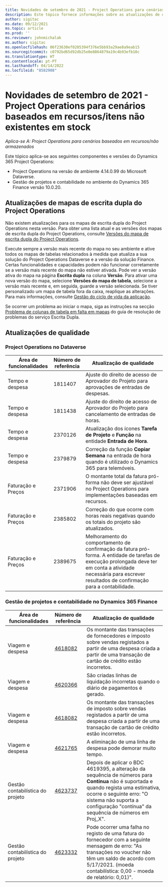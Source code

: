 ```yaml
---
title: Novidades de setembro de 2021 - Project Operations para cenários baseados em recursos/itens não existentes em stock
description: Este tópico fornece informações sobre as atualizações de qualidade disponíveis na versão de setembro de 2021 do Project Operations para cenários baseados em recursos/itens não existentes em stock.
author: sigitac
ms.date: 09/12/2021
ms.topic: article
ms.prod: ''
ms.reviewer: johnmichalak
ms.author: sigitac
ms.openlocfilehash: 06f23630ef0205394f376e5bb93a29ae8a9eab15
ms.sourcegitcommit: c0792bd65d92db25e0e8864879a19c4b93efb10c
ms.translationtype: HT
ms.contentlocale: pt-PT
ms.lasthandoff: 04/14/2022
ms.locfileid: "8582908"
---
```

# <a name="whats-new-september-2021---project-operations-for-resourcenon-stocked-based-scenarios"></a>Novidades de setembro de 2021 - Project Operations para cenários baseados em recursos/itens não existentes em stock

*Aplica-se A: Project Operations para cenários baseados em recursos/não armazenados*

Este tópico aplica-se aos seguintes componentes e versões do Dynamics 365 Project Operations:

   - Project Operations na versão de ambiente 4.14.0.99 do Microsoft Dataverse.
   - Gestão de projetos e contabilidade no ambiente do Dynamics 365 Finance versão 10.0.20.

## <a name="project-operations-dual-write-maps-updates"></a>Atualizações de mapas de escrita dupla do Project Operations

Não existem atualizações para os mapas de escrita dupla do Project Operations nesta versão. Para obter uma lista atual e as versões dos mapas de escrita dupla do Project Operations, consulte [Versões do mapa de escrita dupla do Project Operations](../environment/resource-dual-write-maps.md).

Execute sempre a versão mais recente do mapa no seu ambiente e ative todos os mapas de tabelas relacionados à medida que atualiza a sua solução do Project Operations Dataverse e a versão da solução Finance. Certas funcionalidades e capacidades podem não funcionar corretamente se a versão mais recente do mapa não estiver ativada. Pode ver a versão ativa do mapa na página **Escrita dupla** na coluna **Versão**. Para ativar uma nova versão do mapa, selecione **Versões do mapa de tabela**, selecione a versão mais recente e, em seguida, guarde a versão selecionada. Se tiver personalizado um mapa de tabela fora da caixa, reaplique as alterações. Para mais informações, consulte [Gestão do ciclo de vida da aplicação](/dynamics365/fin-ops-core/dev-itpro/data-entities/dual-write/app-lifecycle-management).

Se ocorrer um problema ao iniciar o mapa, siga as instruções na secção [Problema de colunas de tabela em falta em mapas](/dynamics365/fin-ops-core/dev-itpro/data-entities/dual-write/dual-write-troubleshooting-finops-upgrades#missing-table-columns-issue-on-maps) do guia de resolução de problemas do serviço Escrita Dupla.

## <a name="quality-updates"></a>Atualizações de qualidade

### <a name="project-operations-on-dataverse"></a>Project Operations no Dataverse

| **Área de funcionalidades** | **Número de referência** | **Atualização de qualidade** |
| --- | --- | --- |
| Tempo e despesa | 1811407 | Ajuste do direito de acesso de Aprovador do Projeto para aprovações de entradas de despesas. |
| Tempo e despesa | 1811438 | Ajuste do direito de acesso de Aprovador do Projeto para cancelamento de entradas de horas. |
| Tempo e despesa | 2370126 | Atualização dos ícones **Tarefa de Projeto** e **Função** na entidade **Entrada de Hora**. |
| Tempo e despesa | 2379879 | Correção da função **Copiar Semana** na entrada de hora quando é utilizado o Dynamics 365 para telemóveis. |
| Faturação e Preços | 2371906 | O montante total da fatura pró-forma não deve ser ajustável no Project Operations para implementações baseadas em recursos. |
| Faturação e Preços | 2385802 | Correção do que ocorre com horas reais negativas quando os totais do projeto são atualizados. |
| Faturação e Preços | 2389675 | Melhoramento do comportamento de confirmação da fatura pró-forma. A entidade de tarefas de execução prolongada deve ter em conta a atividade necessária para escrever resultados de confirmação para a contabilidade. |

### <a name="project-management-and-accounting-in-dynamics-365-finance"></a>Gestão de projetos e contabilidade no Dynamics 365 Finance

| Área de funcionalidades | Número de referência | Atualização de qualidade |
| --- | --- | --- |
| Viagem e despesa | [4618082](https://fix.lcs.dynamics.com/Issue/Details?kb=4618082&amp;bugId=583101&amp;dbType=3&amp;qc=9c85ac8ca1e5e9cd07fac9e9aa2cb0914724e28b86ad3339dacf7741f554c605) | Os montante das transações de fornecedores e imposto sobre vendas registados a partir de uma despesa criada a partir de uma transação de cartão de crédito estão incorretos. |
| Viagem e despesa | [4620366](https://fix.lcs.dynamics.com/Issue/Details?kb=4620366&amp;bugId=579485&amp;dbType=3&amp;qc=e864789bd95505ea624c537d585bf113c2de60b97c88439d44693dbd85aa8e92) | São criadas linhas de liquidação incorretas quando o diário de pagamentos é gerado. |
| Viagem e despesa | [4618082](https://fix.lcs.dynamics.com/Issue/Details?kb=4618082&amp;bugId=583101&amp;dbType=3&amp;qc=9c85ac8ca1e5e9cd07fac9e9aa2cb0914724e28b86ad3339dacf7741f554c605) | Os montante das transações de imposto sobre vendas registados a partir de uma despesa criada a partir de uma transação de cartão de crédito estão incorretos. |
| Viagem e despesa | [4621765](https://fix.lcs.dynamics.com/Issue/Details?kb=4621765&amp;bugId=587306&amp;dbType=3&amp;qc=6fbfad0123d4e95eaf8d5a5a2f6c354577c991b7905c852ab02d1f94e728a876) | A eliminação de uma linha de despesa pode demorar muito tempo. |
| Gestão contabilística do projeto | [4623737](https://fix.lcs.dynamics.com/Issue/Details?kb=4623737&amp;bugId=598109&amp;dbType=3&amp;qc=4101fc5865201e21815299f2ff11ae46d5d5370510868df86c25ee09a8ca1a0c) | Depois de aplicar o BDC 4619395, a alteração da sequência de números para **Contínua** não é suportada e quando regista uma estimativa, ocorre o seguinte erro: "O sistema não suporta a configuração "contínua" da sequência de números em Proj_X". |
| Gestão contabilística do projeto | [4623332](https://fix.lcs.dynamics.com/Issue/Details?kb=4623332&amp;bugId=586034&amp;dbType=3&amp;qc=2f64bb1977c4a9c9dd2ce9de7e72230b86eca14b6295c5bbfb614ea97ad81caf) | Pode ocorrer uma falha no registo de uma fatura do fornecedor com a seguinte mensagem de erro: "As transações no voucher não têm um saldo de acordo com 5/17/2021. (moeda contabilística: 0,00 - moeda de relatório: 0,01)". |
